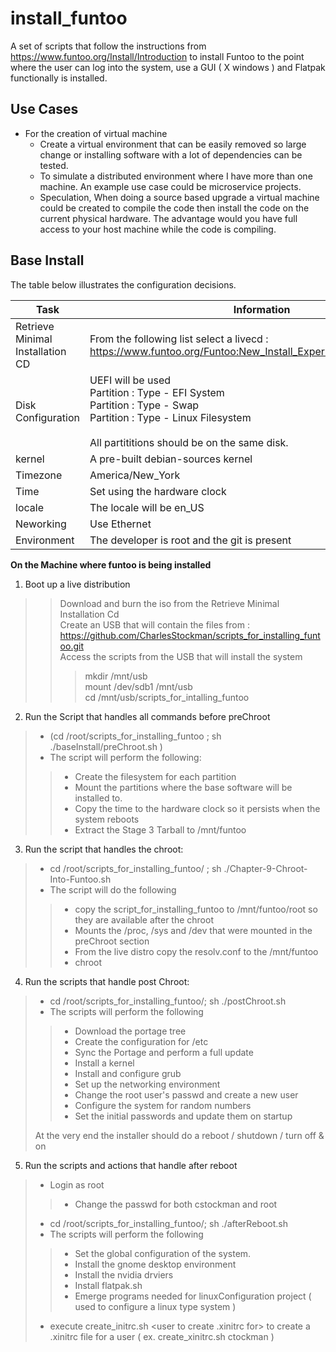 # install_funtoo
A set of scripts that follow the instructions from https://www.funtoo.org/Install/Introduction to install Funtoo to the
point where the user can log into the system, use a GUI ( X windows ) and Flatpak functionally is installed. 

## Use Cases

* For the creation of virtual machine
    * Create a virtual environment that can be easily removed so large change or installing software with a lot of dependencies can be tested.
    * To simulate a distributed environment where I have more than one machine.  An example use case could be microservice projects.
    * Speculation, When doing a source based upgrade a virtual machine could be created to compile the code then install the code on the current physical hardware.  The advantage would you have full access to your host machine while the code is compiling.

## Base Install

The table below illustrates the configuration decisions.

Task | Information
-----|------------
Retrieve Minimal Installation CD | From the following list select a livecd : https://www.funtoo.org/Funtoo:New_Install_Experience/LiveCD/Releases
Disk Configuration | UEFI will be used <br/> Partition : Type - EFI System <br/> Partition : Type - Swap <br/> Partition : Type - Linux Filesystem <br/><br/> All partititions should be on the same disk.
kernel | A pre-built debian-sources kernel 
Timezone | America/New_York
Time     | Set using the hardware clock
locale | The locale will be en_US
Neworking | Use Ethernet
Environment | The developer is root and the git is present

**On the Machine where funtoo is being installed** 

1. Boot up a live distribution
>>Download and burn the iso from the Retrieve Minimal Installation Cd<br>
>>Create an USB that will contain the files from : https://github.com/CharlesStockman/scripts_for_installing_funtoo.git<br>
>>Access the scripts from the USB that will install the system<br>
>>>mkdir /mnt/usb<br>
>>>mount /dev/sdb1 /mnt/usb<br>
>>>cd /mnt/usb/scripts_for_intalling_funtoo

2. Run the Script that handles all commands before preChroot
> * (cd /root/scripts_for_installing_funtoo ; sh ./baseInstall/preChroot.sh )
> * The script will perform the following:
>> * Create the filesystem for each partition
>> * Mount the partitions where the base software will be installed to.
>> * Copy the time to the hardware clock so it persists when the system reboots
>> * Extract the Stage 3 Tarball to /mnt/funtoo 
   
3. Run the script that handles the chroot:
> * cd /root/scripts_for_installing_funtoo/ ; sh ./Chapter-9-Chroot-Into-Funtoo.sh 
> * The script will do the following 
>> * copy the script_for_installing_funtoo to /mnt/funtoo/root so they are available after the chroot 
>> * Mounts the /proc, /sys and /dev that were mounted in the preChroot section
>> * From the live distro copy the resolv.conf to the /mnt/funtoo
>> * chroot
   
4. Run the scripts that handle post Chroot:
> * cd /root/scripts_for_installing_funtoo/; sh ./postChroot.sh
> * The scripts will perform the following
>> * Download the portage tree
>> * Create the configuration for /etc
>> * Sync the Portage and perform a full update
>> * Install a kernel
>> * Install and configure grub
>> * Set up the networking environment
>> * Change the root user's passwd and create a new user
>> * Configure the system for random numbers
>> * Set the initial passwords and update them on startup<br>
>
> At the very end the installer should do a reboot / shutdown / turn off & on

5. Run the scripts and actions that handle after reboot
> * Login as root<br>
>> * Change the passwd for both cstockman and root
> * cd /root/scripts_for_installing_funtoo/; sh ./afterReboot.sh
> * The scripts will perform the following
>> * Set the global configuration of the system.
>> * Install the gnome desktop environment
>> * Install the nvidia drviers
>> * Install flatpak.sh
>> * Emerge programs needed for linuxConfiguration project ( used to configure a linux type system )
>
> * execute create_initrc.sh <user to create .xinitrc for> to create a .xinitrc file for a user ( ex. create_xinitrc.sh ctockman )
